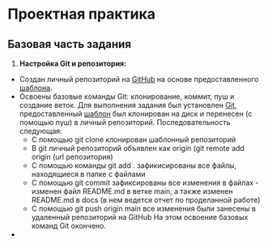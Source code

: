 # Проектная практика

## Базовая часть задания

1. **Настройка Git и репозитория:**
  - Создан личный репозиторий на [GitHub](https://github.com/daniachka-o/practice3) на основе предоставленного [шаблона](https://github.com/mospol/practice-2025-1).
  - Освоены базовые команды Git: клонирование, коммит, пуш и создание веток. Для выполнения задания был установлен [Git](https://git-scm.com/install/windows), предоставленный [шаблон](https://github.com/mospol/practice-2025-1) был клонирован на диск и перенесен (с помощью пуш) в личный репозиторий. Последовательность следующая:
    - С помощью git clone клонирован шаблонный репозиторий
    - В git личный репозиторий объявлен как origin (git remote add origin (url репозитория)
    - С помощью команды git add . зафикисированы все файлы, находящиеся в папке с файлами
    - С помощью git commit зафиксированы все изменения в файлах - изменен файл README.md в ветке main, а также изменен     README.md в docs (в нем ведется отчет по проделанной работе)
    - С помощью git push origin main все изменения были занесены в удаленный репозиторий на GitHub
    На этом освоение базовых команд Git окончено.
  - 
  
